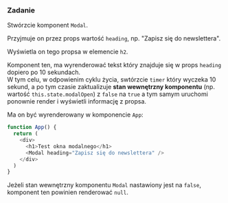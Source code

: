 ### Zadanie 
Stwórzcie komponent `Modal`. 

Przyjmuje on przez props wartość `heading`, np. "Zapisz się do newslettera".
 
Wyświetla on tego propsa w elemencie `h2`. 

Komponent ten, ma wyrenderować tekst który znajduje się w props `heading` dopiero po 10 sekundach.  
W tym celu, w odpowienim cyklu życia, swtórzcie `timer` który wyczeka 10 sekund, a po tym czasie zaktualizuje **stan wewnętrzny komponentu** (np. wartość `this.state.modalOpen`) z `false` na `true` a tym samym uruchomi ponownie render i wyświetli informację z propsa. 

Ma on być wyrenderowany w komponencie `App`: 

```js
function App() {
  return (
    <div>
      <h1>Test okna modalnego</h1>
      <Modal heading="Zapisz się do newslettera" />
    </div>
  )
}
```

Jeżeli stan wewnętrzny komponentu `Modal` nastawiony jest na `false`, komponent ten powinien renderować `null`.
